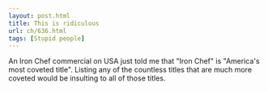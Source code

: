 ```yaml
---
layout: post.html
title: This is ridiculous
url: ch/636.html
tags: [Stupid people]
---
```

An Iron Chef commercial on USA just told me that "Iron Chef" is "America's most coveted title". Listing any of the countless titles that are much more coveted would be insulting to all of those titles.
